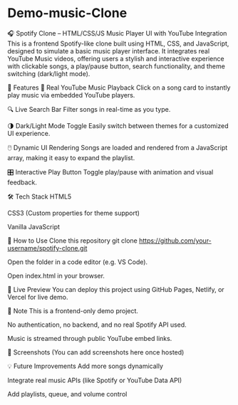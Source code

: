 # Demo-music-Clone
🎧 Spotify Clone – HTML/CSS/JS Music Player UI with YouTube Integration
This is a frontend Spotify-like clone built using HTML, CSS, and JavaScript, designed to simulate a basic music player interface. It integrates real YouTube Music videos, offering users a stylish and interactive experience with clickable songs, a play/pause button, search functionality, and theme switching (dark/light mode).

🌟 Features
🎵 Real YouTube Music Playback
Click on a song card to instantly play music via embedded YouTube players.

🔍 Live Search Bar
Filter songs in real-time as you type.

🌗 Dark/Light Mode Toggle
Easily switch between themes for a customized UI experience.

🖱️ Dynamic UI Rendering
Songs are loaded and rendered from a JavaScript array, making it easy to expand the playlist.

🎛️ Interactive Play Button
Toggle play/pause with animation and visual feedback.

🛠️ Tech Stack
HTML5

CSS3 (Custom properties for theme support)

Vanilla JavaScript

📁 How to Use
Clone this repository
git clone https://github.com/your-username/spotify-clone.git

Open the folder in a code editor (e.g. VS Code).

Open index.html in your browser.

🚀 Live Preview
You can deploy this project using GitHub Pages, Netlify, or Vercel for live demo.

📌 Note
This is a frontend-only demo project.

No authentication, no backend, and no real Spotify API used.

Music is streamed through public YouTube embed links.

📸 Screenshots
(You can add screenshots here once hosted)

💡 Future Improvements
Add more songs dynamically

Integrate real music APIs (like Spotify or YouTube Data API)

Add playlists, queue, and volume control
